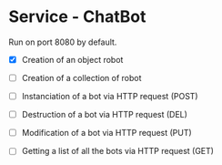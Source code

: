 # Service - ChatBot

Run on port 8080 by default.

- [X] Creation of an object robot 

- [ ] Creation of a collection of robot

- [ ] Instanciation of a bot via HTTP request (POST)

- [ ] Destruction of a bot via HTTP request (DEL)

- [ ] Modification of a bot via HTTP request (PUT)

- [ ] Getting a list of all the bots via HTTP request (GET)
